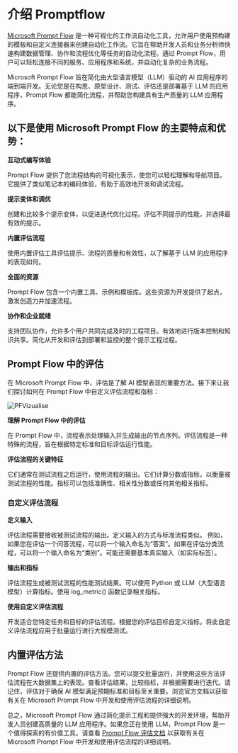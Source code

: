 # 介绍 Promptflow

[Microsoft Prompt Flow](https://microsoft.github.io/promptflow/index.html?WT.mc_id=aiml-138114-kinfeylo) 是一种可视化的工作流自动化工具，允许用户使用预构建的模板和自定义连接器来创建自动化工作流。它旨在帮助开发人员和业务分析师快速构建数据管理、协作和流程优化等任务的自动化流程。通过 Prompt Flow，用户可以轻松连接不同的服务、应用程序和系统，并自动化复杂的业务流程。

Microsoft Prompt Flow 旨在简化由大型语言模型（LLM）驱动的 AI 应用程序的端到端开发。无论您是在构思、原型设计、测试、评估还是部署基于 LLM 的应用程序，Prompt Flow 都能简化流程，并帮助您构建具有生产质量的 LLM 应用程序。

## 以下是使用 Microsoft Prompt Flow 的主要特点和优势：

**互动式编写体验**

Prompt Flow 提供了您流程结构的可视化表示，使您可以轻松理解和导航项目。它提供了类似笔记本的编码体验，有助于高效地开发和调试流程。

**提示变体和调优**

创建和比较多个提示变体，以促进迭代优化过程。评估不同提示的性能，并选择最有效的提示。

**内置评估流程**

使用内置评估工具评估提示、流程的质量和有效性，以了解基于 LLM 的应用程序的表现如何。

**全面的资源**

Prompt Flow 包含一个内置工具、示例和模板库。这些资源为开发提供了起点，激发创造力并加速流程。

**协作和企业就绪**

支持团队协作，允许多个用户共同完成及时的工程项目。有效地进行版本控制和知识共享。简化从开发和评估到部署和监控的整个提示工程过程。

## Prompt Flow 中的评估

在 Microsoft Prompt Flow 中，评估是了解 AI 模型表现的重要方法。接下来让我们探讨如何在 Prompt Flow 中自定义评估流程和指标：

![PFVizualise](../../imgs/05/PromptFlow/pfvisualize.png)

**理解 Prompt Flow 中的评估**

在 Prompt Flow 中，流程表示处理输入并生成输出的节点序列。评估流程是一种特殊的流程，旨在根据特定标准和目标评估运行性能。

**评估流程的关键特征**

它们通常在测试流程之后运行，使用流程的输出。它们计算分数或指标，以衡量被测试流程的性能。指标可以包括准确性、相关性分数或任何其他相关指标。

### 自定义评估流程

**定义输入**

评估流程需要接收被测试流程的输出。定义输入的方式与标准流程类似。
例如，如果您在评估一个问答流程，可以将一个输入命名为“答案”。如果在评估分类流程，可以将一个输入命名为“类别”。可能还需要基本真实输入（如实际标签）。

**输出和指标**

评估流程生成被测试流程的性能测试结果。可以使用 Python 或 LLM（大型语言模型）计算指标。使用 log_metric() 函数记录相关指标。

**使用自定义评估流程**

开发适合您特定任务和目标的评估流程。根据您的评估目标自定义指标。将此自定义评估流程应用于批量运行进行大规模测试。

## 内置评估方法

Prompt Flow 还提供内置的评估方法。您可以提交批量运行，并使用这些方法评估流程在大数据集上的表现。查看评估结果，比较指标，并根据需要进行迭代。请记住，评估对于确保 AI 模型满足预期标准和目标至关重要。浏览官方文档以获取有关在 Microsoft Prompt Flow 中开发和使用评估流程的详细说明。

总之，Microsoft Prompt Flow 通过简化提示工程和提供强大的开发环境，帮助开发人员创建高质量的 LLM 应用程序。如果您正在使用 LLM，Prompt Flow 是一个值得探索的有价值工具。请查看 [Prompt Flow 评估文档](https://learn.microsoft.com/azure/machine-learning/prompt-flow/how-to-develop-an-evaluation-flow?view=azureml-api-2?WT.mc_id=aiml-138114-kinfeylo) 以获取有关在 Microsoft Prompt Flow 中开发和使用评估流程的详细说明。